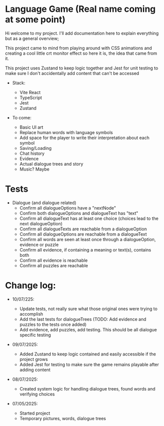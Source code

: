 # Language Game (Real name coming at some point)

Hi welcome to my project. I'll add documentation here to explain everything but as a general overview;

This project came to mind from playing around with CSS animations and creating a cool little crt monitor effect so here it is, the idea that came from it.

This project uses Zustand to keep logic together and Jest for unit testing to make sure I don't accidentally add content that can't be accessed

- Stack:
	- Vite React
	- TypeScript
	- Jest
	- Zustand

- To come:
	- Basic UI art
	- Replace human words with language symbols
	- Add space for the player to write their interpretation about each symbol
	- Saving/Loading
	- Chat history
	- Evidence
	- Actual dialogue trees and story
	- Music? Maybe

# Tests
- Dialogue (and dialogue related)
	- Confirm all dialogueOptions have a "nextNode"
	- Confirm both dialogueOptions and dialogueText has "text"
	- Confirm all dialogueText has at least one choice (choices lead to the next dialogueOption)
	- Confirm all dialogueTexts are reachable from a dialogueOption
	- Confirm all dialogueOptions are reachable from a dialogueText
	- Confirm all words are seen at least once through a dialogueOption, evidence or puzzle
	- Confirm all evidence, if containing a meaning or text(s), contains both
	- Confirm all evidence is reachable
	- Confirm all puzzles are reachable

# Change log:
- 10/07/225:
	- Update tests, not really sure what those original ones were trying to accomplish
	- Add the last tests for dialogueTrees (TODO: Add evidence and puzzles to the tests once added)
	- Add evidence, add puzzles, add testing. This should be all dialogue specific testing

- 09/07/2025:
	- Added Zustand to keep logic contained and easily accessible if the project grows
	- Added Jest for testing to make sure the game remains playable after adding content

- 08/07/2025:
	- Created system logic for handling dialogue trees, found words and verifying choices

- 07/05/2025:
	- Started project
	- Temporary pictures, words, dialogue trees